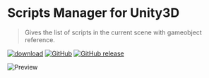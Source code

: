 # Scripts Manager for Unity3D
> Gives the list of scripts in the current scene with gameobject reference.

[![download](https://img.shields.io/badge/download-package-blue.svg)](https://github.com/prashant-singh/scripts-manager-unity3d/releases)
[![GitHub](https://img.shields.io/github/license/mashape/apistatus.svg?style=popout)](https://github.com/prashant-singh/scripts-manager-unity3d/blob/master/LICENSE)
[![GitHub release](https://img.shields.io/github/release/prashant-singh/scripts-manager-unity3d/all.svg)](https://github.com/prashant-singh/scripts-manager-unity3d/releases)

![Preview](https://i.imgur.com/PswDMM2.gif)
